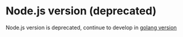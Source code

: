 # Node.js version (deprecated)

Node.js version is deprecated, continue to develop in [golang version](../../v3/README.md)
